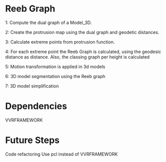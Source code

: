 # Reeb Graph
1: Compute the dual graph of a Model_3D.

2: Create the protrusion map using the dual graph and geodetic distances.

3: Calculate extreme points from protrusion function.

4: For each extreme point the Reeb Graph is calculated, using the geodesic distance as distance. Also, the classing graph per height is calculated

5: Motion transformation is applied in 3d models

6: 3D model segmentation using the Reeb graph

7: 3D model simplification

# Dependencies

VVRFRAMEWORK

# Future Steps
Code refactoring
Use pcl instead of VVRFRAMEWORK
